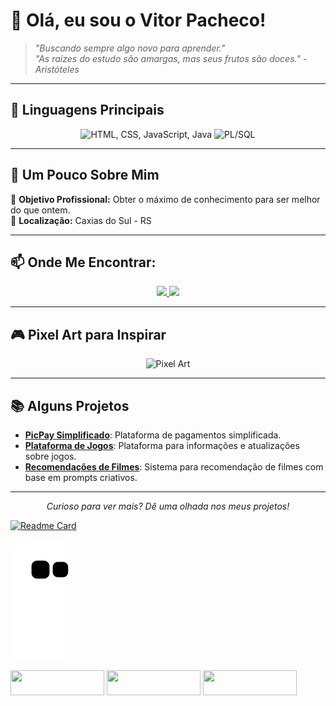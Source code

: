 # 👋 Olá, eu sou o Vitor Pacheco!

> _"Buscando sempre algo novo para aprender."_  
> _"As raízes do estudo são amargas, mas seus frutos são doces." - Aristóteles_

---

## 🚀 Linguagens Principais

<div align="center">
  <img src="https://skillicons.dev/icons?i=html,css,js,java" alt="HTML, CSS, JavaScript, Java" width="150" />
  <img src="https://img.shields.io/badge/PL/SQL-4479A1?style=for-the-badge&logo=oracle&logoColor=white" alt="PL/SQL" width="150" />
</div>

---

## 🌌 Um Pouco Sobre Mim

🎯 **Objetivo Profissional:** Obter o máximo de conhecimento para ser melhor do que ontem.  
📍 **Localização:** Caxias do Sul - RS  

---

## 📫 Onde Me Encontrar:

<div align="center">
  <a href="https://www.linkedin.com/in/vitorpacheco-dev/" target="_blank">
    <img src="https://img.shields.io/badge/LinkedIn-0077B5?style=for-the-badge&logo=linkedin&logoColor=white" width="150" />
  </a>
  <a href="mailto:pachecovitor1210@gmail.com" target="_blank">
    <img src="https://img.shields.io/badge/Gmail-D14836?style=for-the-badge&logo=gmail&logoColor=white" width="150" />
  </a>
</div>

---

## 🎮 Pixel Art para Inspirar

<div align="center">
  <img src="https://i.pinimg.com/originals/8c/53/6c/8c536c83c36f98a642b3e1db9ef5ef14.gif" width="80%" alt="Pixel Art" />
</div>

---

## 📚 Alguns Projetos

- [**PicPay Simplificado**](link-do-repositorio): Plataforma de pagamentos simplificada.
- [**Plataforma de Jogos**](link-do-repositorio): Plataforma para informações e atualizações sobre jogos.
- [**Recomendações de Filmes**](link-do-repositorio): Sistema para recomendação de filmes com base em prompts criativos.

---

<div align="center">
  <i>Curioso para ver mais? Dê uma olhada nos meus projetos!</i>
</div>


[![Readme Card](https://github-readme-stats.vercel.app/api/pin/?username=vitorpachecoo&repo=seu-repositorio&theme=radical)](https://github.com/vitorpachecoo/InvestX)

  
![Snake animation](https://github.com/vitorpachecoo/vitorpachecoo/blob/output/github-contribution-grid-snake.svg)
  
<div>
  <a href="https://instagram.com/xvitorp" target="_blank"><img width="150px" height="40px" src="https://img.shields.io/badge/-Instagram-%23E4405F?style=for-the-badge&logo=instagram&logoColor=white" target="_blank"></a>
  <a href = "mailto:pachecovitor090@gmail.com"><img width="150px" height="40px" src="https://img.shields.io/badge/Gmail-D14836?style=for-the-badge&logo=gmail&logoColor=white" target="_blank"></a>
  <a href= "https://www.linkedin.com/in/vitor-pacheco-3666b61ba" target="_blank"><img width="150px" height="40px" src="https://img.shields.io/badge/-LinkedIn-%230077B5?style=for-the-badge&logo=linkedin&logoColor=white" target="_blank"></a>
  <a href ="src="https://assets.pinterest.com/ext/embed.html?id=8444318040395216" height="277" width="236" frameborder="0" scrolling="no">
</div>
                                                                                                                                         

